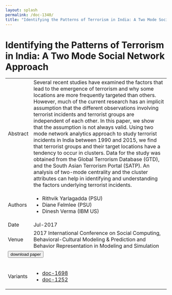 ```yaml
---
layout: splash
permalink: /doc-1340/
title: "Identifying the Patterns of Terrorism in India: A Two Mode Social Network Approach"
---
```


# Identifying the Patterns of Terrorism in India: A Two Mode Social Network Approach

<table>
    <tbody>
    <tr>
        <td>Abstract</td>
        <td>Several recent studies have examined the factors that lead to the emergence of terrorism and why some locations are more frequently targeted than others. However, much of the current research has an implicit assumption that the different observations involving terrorist incidents and terrorist groups are independent of each other. In this paper, we show that the assumption is not always valid. Using two mode network analytics approach to study terrorist incidents in India between 1990 and 2015, we find that terrorist groups and their target locations have a tendency to occur in clusters. Data for the study was obtained from the Global Terrorism Database (GTD), and the South Asian Terrorism Portal (SATP). An analysis of two-mode centrality and the cluster attributes can help in identifying and understanding the factors underlying terrorist incidents.</td>
    </tr>
    <tr>
        <td>Authors</td>
        <td>
            <ul>
                <li>Rithvik Yarlagadda (PSU)</li>
                <li>Diane Felmlee (PSU)</li>
                <li>Dinesh Verma (IBM US)</li>
            </ul>
        </td>
    </tr>
    <tr>
        <td>Date</td>
        <td>Jul-2017</td>
    </tr>
    <tr>
        <td>Venue</td>
        <td>2017 International Conference on Social Computing, Behavioral-Cultural Modeling & Prediction and Behavior Representation in Modeling and Simulation</td>
    </tr>
        <tr>
            <td colspan="2">
                <form method="get" action="https://dais-ita.org/sites/default/files/SBP-BRiMS_2017_paper_93_Rithvik_Final.pdf">
                    <button type="submit">download paper</button>
                </form>
            </td>
        </tr>
        <tr>
            <td>Variants</td>
            <td>
                <ul>
                    <li><a href="${varId}">doc-1698</a></li>
                    <li><a href="${varId}">doc-1252</a></li>
                </ul>
            </td>
        </tr>
    </tbody>
</table>
